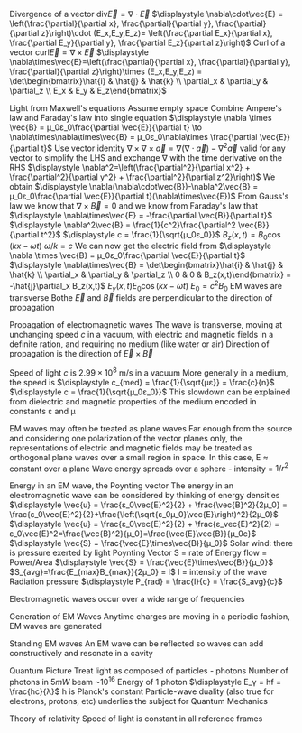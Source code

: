 Divergence of a vector
	div$\vec{E} = \nabla\cdot\vec{E}$
	$\displaystyle \nabla\cdot\vec{E} = \left(\frac{\partial}{\partial x}, \frac{\partial}{\partial y}, \frac{\partial}{\partial z}\right)\cdot (E_x,E_y,E_z)= \left(\frac{\partial E_x}{\partial x}, \frac{\partial E_y}{\partial y}, \frac{\partial E_z}{\partial z}\right)$
Curl of a vector
	curl$\vec{E} = \nabla\times\vec{E}$
	$\displaystyle \nabla\times\vec{E}=\left(\frac{\partial}{\partial x}, \frac{\partial}{\partial y}, \frac{\partial}{\partial z}\right)\times (E_x,E_y,E_z) = \det\begin{bmatrix}\hat{i} & \hat{j} & \hat{k} \\ \partial_x & \partial_y & \partial_z \\ E_x & E_y & E_z\end{bmatrix}$

Light from Maxwell's equations
	Assume empty space
	Combine Ampere's law and Faraday's law into single equation
	$\displaystyle \nabla \times \vec{B} = μ_0ε_0\frac{\partial \vec{E}}{\partial t} \to \nabla\times\nabla\times\vec{B} = μ_0ε_0\nabla\times \frac{\partial \vec{E}}{\partial t}$
	Use vector identity $\nabla\times\nabla\times \vec{a} = \nabla (\nabla\cdot\vec{a})-\nabla^2\vec{a}$ valid for any vector to simplify the LHS and exchange $\nabla$ with the time derivative on the RHS
		$\displaystyle \nabla^2=\left(\frac{\partial^2}{\partial x^2} + \frac{\partial^2}{\partial y^2} + \frac{\partial^2}{\partial z^2}\right)$
	We obtain
	$\displaystyle \nabla(\nabla\cdot\vec{B})-\nabla^2\vec{B} = μ_0ε_0\frac{\partial \vec{E}}{\partial t}(\nabla\times\vec{E})$
	From Gauss's law we know that $\nabla\times\vec{B} = 0$ and we know from Faraday's law that $\displaystyle \nabla\times\vec{E} = -\frac{\partial \vec{B}}{\partial t}$
		$\displaystyle \nabla^2\vec{B} = \frac{1}{c^2}\frac{\partial^2 \vec{B}}{\partial t^2}$
		$\displaystyle c = \frac{1}{\sqrt{μ_0ε_0}}$
		$B_z(x,t) = B_0\cos(kx-ωt)$
			$ω/k = c$
		We can now get  the electric field from $\displaystyle \nabla \times \vec{B} = μ_0ε_0\frac{\partial \vec{E}}{\partial t}$
			$\displaystyle \nabla\times\vec{B} = \det\begin{bmatrix}\hat{i} & \hat{j} & \hat{k} \\ \partial_x & \partial_y & \partial_z \\ 0 & 0 & B_z(x,t)\end{bmatrix} = -\hat{j}\partial_x B_z(x,t)$
			$E_y(x,t) E_0\cos(kx - ωt)$
				$E_0 = c^2B_0$
		EM waves are transverse
			Bothe $\vec{E}$ and $\vec{B}$ fields are perpendicular to the direction of propagation

Propagation of electromagnetic waves
	The wave is transverse, moving at unchanging speed $c$ in a vacuum, with electric and magnetic fields in a definite ration, and requiring no medium (like water or air)
	Direction of propagation is the direction of $\vec{E} \times \vec{B}$

Speed of light $c$ is $2.99 \times 10^8$ m/s in a vacuum
	More generally in a medium, the speed is 
		$\displaystyle c_{med} = \frac{1}{\sqrt{με}} = \frac{c}{n}$
		$\displaystyle c = \frac{1}{\sqrt{μ_0ε_0}}$
	This slowdown can be explained from dielectric and magnetic properties of the medium encoded in constants ε and μ

EM waves may often be treated as plane waves
	Far enough from the source and considering one polarization of the vector planes only, the representations of electric and magnetic fields may be treated as orthogonal plane waves over a small region in space. In this case, E $\approx$ constant over a plane
		Wave energy spreads over a sphere - intensity = $1/r^2$

Energy in an EM wave, the Poynting vector
	The energy in an electromagnetic wave can be considered by thinking of energy densities
		$\displaystyle \vec{u} = \frac{ε_0\vec{E}^2}{2} + \frac{\vec{B}^2}{2μ_0} = \frac{ε_0\vec{E}^2}{2}+\frac{\left(\sqrt{ε_0μ_0}\vec{E}\right)^2}{2μ_0}$
		$\displaystyle \vec{u} = \frac{ε_0\vec{E}^2}{2} + \frac{ε_vec{E}^2}{2} = ε_0\vec{E}^2=\frac{\vec{B}^2}{μ_0}=\frac{\vec{E}\vec{B}}{μ_0c}$
		$\displaystyle \vec{S} = \frac{\vec{E}\times\vec{B}}{μ_0}$
	Solar wind: there is pressure exerted by light
		Poynting Vector S = rate of Energy flow = Power/Area
		$\displaystyle \vec{S} = \frac{\vec{E}\times\vec{B}}{μ_0}$
		$S_{avg}=\frac{E_{max}B_{max}}{2μ_0} = I$
			I = intensity of the wave
		Radiation pressure
			$\displaystyle P_{rad} = \frac{I}{c} = \frac{S_avg}{c}$

Electromagnetic waves occur over a wide range of frequencies

Generation of EM Waves
	Anytime charges are moving in a periodic fashion, EM waves are generated

Standing EM waves
	An EM wave can be reflected so waves can add constructively and resonate in a cavity

Quantum Picture
	Treat light as composed of particles - photons
		Number of photons in $5 mW$ beam ~$10^{16}$
		Energy of 1 photon $\displaystyle E_γ = hf = \frac{hc}{λ}$ 
			h is Planck's constant
	Particle-wave duality (also true for electrons, protons, etc) underlies the subject for Quantum Mechanics

Theory of relativity
	Speed of light is constant in all reference frames
